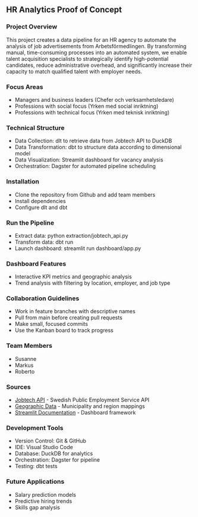 ## HR Analytics Proof of Concept

### Project Overview

This project creates a data pipeline for an HR agency to automate the analysis of job advertisements from Arbetsförmedlingen. By transforming manual, time-consuming processes into an automated system, we enable talent acquisition specialists to strategically identify high-potential candidates, reduce administrative overhead, and significantly increase their capacity to match qualified talent with employer needs.

### Focus Areas

- Managers and business leaders (Chefer och verksamhetsledare)
- Professions with social focus (Yrken med social inriktning)
- Professions with technical focus (Yrken med teknisk inriktning)

### Technical Structure

- Data Collection: dlt to retrieve data from Jobtech API to DuckDB
- Data Transformation: dbt to structure data according to dimensional model
- Data Visualization: Streamlit dashboard for vacancy analysis
- Orchestration: Dagster for automated pipeline scheduling

### Installation

- Clone the repository from Github and add team members
- Install dependencies
- Configure dlt and dbt

### Run the Pipeline

- Extract data: python extraction/jobtech_api.py
- Transform data: dbt run
- Launch dashboard: streamlit run dashboard/app.py

### Dashboard Features

- Interactive KPI metrics and geographic analysis
- Trend analysis with filtering by location, employer, and job type

### Collaboration Guidelines

- Work in feature branches with descriptive names
- Pull from main before creating pull requests
- Make small, focused commits
- Use the Kanban board to track progress

### Team Members

- Susanne
- Markus
- Roberto

### Sources

- [Jobtech API](https://jobsearch.api.jobtechdev.se/) - Swedish Public Employment Service API
- [Geographic Data](https://github.com/okfse/sweden-geojson) - Municipality and region mappings
- [Streamlit Documentation](https://docs.streamlit.io/) - Dashboard framework

### Development Tools

- Version Control: Git & GitHub
- IDE: Visual Studio Code
- Database: DuckDB for analytics
- Orchestration: Dagster for pipeline
- Testing: dbt tests

### Future Applications

- Salary prediction models
- Predictive hiring trends
- Skills gap analysis
